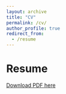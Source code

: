 ```yaml
---
layout: archive
title: "CV"
permalink: /cv/
author_profile: true
redirect_from:
  - /resume
---
```


Resume
======
[Download PDF here](https://jiaming-hu.github.io/files/Resume.pdf)
